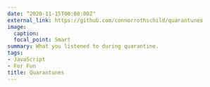```yaml
---
date: “2020-11-15T00:00:00Z"
external_link: https://github.com/connorrothschild/quarantunes
image:
  caption: 
  focal_point: Smart
summary: What you listened to during quarantine.
tags:
- JavaScript
- For Fun
title: Quarantunes
---
```

